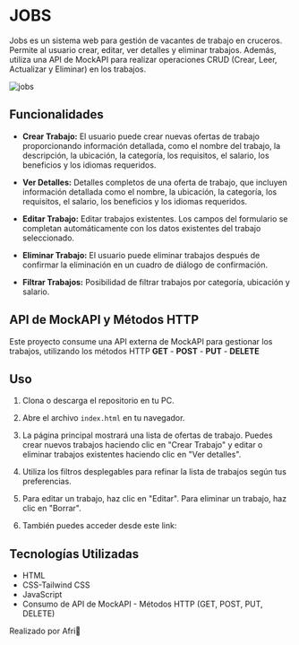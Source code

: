 # JOBS
Jobs es un sistema web para gestión de vacantes de trabajo en cruceros. Permite al usuario crear, editar, ver detalles y eliminar trabajos. Además, utiliza una API de MockAPI para realizar operaciones CRUD (Crear, Leer, Actualizar y Eliminar) en los trabajos. 

![jobs](../apiJobs/assets/images/jobs_rm.png)

## Funcionalidades

- **Crear Trabajo:** El usuario puede crear nuevas ofertas de trabajo proporcionando información detallada, como el nombre del trabajo, la descripción, la ubicación, la categoría, los requisitos, el salario, los beneficios y los idiomas requeridos.

- **Ver Detalles:** Detalles completos de una oferta de trabajo, que incluyen información detallada como el nombre, la ubicación, la categoría, los requisitos, el salario, los beneficios y los idiomas requeridos.

- **Editar Trabajo:** Editar trabajos existentes. Los campos del formulario se completan automáticamente con los datos existentes del trabajo seleccionado.

- **Eliminar Trabajo:** El usuario puede eliminar trabajos después de confirmar la eliminación en un cuadro de diálogo de confirmación.

- **Filtrar Trabajos:** Posibilidad de filtrar trabajos por categoría, ubicación y salario.

## API de MockAPI y Métodos HTTP

Este proyecto consume una API externa de MockAPI para gestionar los trabajos, utilizando los métodos HTTP 
**GET** - **POST** - **PUT** - **DELETE**

## Uso

1. Clona o descarga el repositorio en tu PC.

2. Abre el archivo `index.html` en tu navegador.

3. La página principal mostrará una lista de ofertas de trabajo. Puedes crear nuevos trabajos haciendo clic en "Crear Trabajo" y editar o eliminar trabajos existentes haciendo clic en "Ver detalles".

4. Utiliza los filtros desplegables para refinar la lista de trabajos según tus preferencias.

5. Para editar un trabajo, haz clic en "Editar". Para eliminar un trabajo, haz clic en "Borrar".

6. También puedes acceder desde este link:


## Tecnologías Utilizadas

- HTML
- CSS-Tailwind CSS
- JavaScript
- Consumo de API de MockAPI - Métodos HTTP (GET, POST, PUT, DELETE)

Realizado por Afri💜


